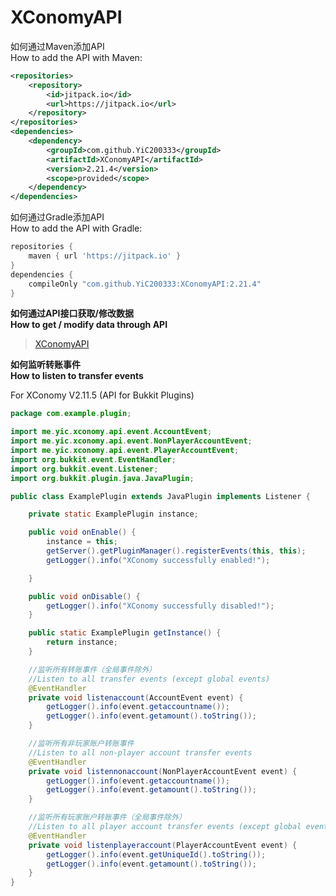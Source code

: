 # XConomyAPI 

如何通过Maven添加API  
How to add the API with Maven:
```xml
<repositories>
    <repository>
        <id>jitpack.io</id>
        <url>https://jitpack.io</url>
    </repository>
</repositories>
<dependencies>
    <dependency>
        <groupId>com.github.YiC200333</groupId>
        <artifactId>XConomyAPI</artifactId>
        <version>2.21.4</version>
        <scope>provided</scope>
    </dependency>
</dependencies>
```

如何通过Gradle添加API  
How to add the API with Gradle:
```groovy
repositories {
    maven { url 'https://jitpack.io' }
}
dependencies {
    compileOnly "com.github.YiC200333:XConomyAPI:2.21.4"
}
```

**如何通过API接口获取/修改数据**  
**How to get / modify data through API**

>[XConomyAPI](https://github.com/YiC200333/XConomyAPI/blob/master/XConomyAPI.md)



**如何监听转账事件**  
**How to listen to transfer events**   

For XConomy V2.11.5 (API for Bukkit Plugins)
```java
package com.example.plugin;

import me.yic.xconomy.api.event.AccountEvent;
import me.yic.xconomy.api.event.NonPlayerAccountEvent;
import me.yic.xconomy.api.event.PlayerAccountEvent;
import org.bukkit.event.EventHandler;
import org.bukkit.event.Listener;
import org.bukkit.plugin.java.JavaPlugin;

public class ExamplePlugin extends JavaPlugin implements Listener {

    private static ExamplePlugin instance;

    public void onEnable() {
        instance = this;
        getServer().getPluginManager().registerEvents(this, this);
        getLogger().info("XConomy successfully enabled!");

    }

    public void onDisable() {
        getLogger().info("XConomy successfully disabled!");
    }

    public static ExamplePlugin getInstance() {
        return instance;
    }

    //监听所有转账事件（全局事件除外）
    //Listen to all transfer events (except global events)
    @EventHandler
    private void listenaccount(AccountEvent event) {
        getLogger().info(event.getaccountname());
        getLogger().info(event.getamount().toString());
    }

    //监听所有非玩家账户转账事件
    //Listen to all non-player account transfer events
    @EventHandler
    private void listennonaccount(NonPlayerAccountEvent event) {
        getLogger().info(event.getaccountname());
        getLogger().info(event.getamount().toString());
    }

    //监听所有玩家账户转账事件（全局事件除外）
    //Listen to all player account transfer events (except global events)
    @EventHandler
    private void listenplayeraccount(PlayerAccountEvent event) {
        getLogger().info(event.getUniqueId().toString());
        getLogger().info(event.getamount().toString());
    }
}
```
